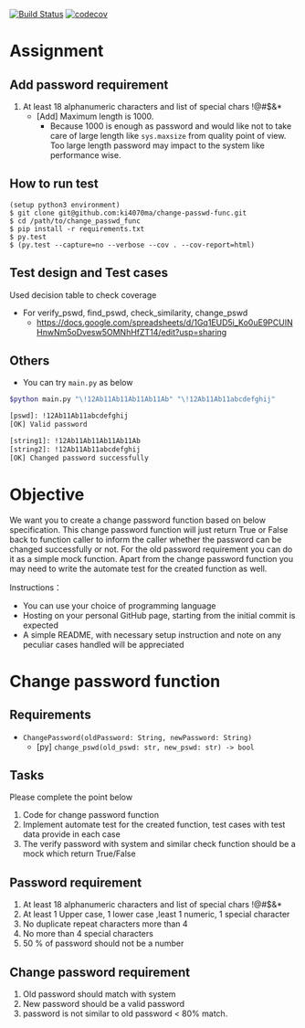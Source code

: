 [![Build Status](https://travis-ci.org/ki4070ma/change-passwd-func.svg?branch=master)](https://travis-ci.org/ki4070ma/change-passwd-func)
[![codecov](https://codecov.io/gh/ki4070ma/change-passwd-func/branch/master/graph/badge.svg)](https://codecov.io/gh/ki4070ma/change-passwd-func)

# Assignment

## Add password requirement
1. At least 18 alphanumeric characters and list of special chars !@#$&*
   * [Add] Maximum length is 1000.
      * Because 1000 is enough as password and would like not to take care of large length like `sys.maxsize` from quality point of view. Too large length password may impact to the system like performance wise.


## How to run test

```
(setup python3 environment)
$ git clone git@github.com:ki4070ma/change-passwd-func.git
$ cd /path/to/change_passwd_func
$ pip install -r requirements.txt
$ py.test
$ (py.test --capture=no --verbose --cov . --cov-report=html)
```

## Test design and Test cases
Used decision table to check coverage

* For verify_pswd, find_pswd, check_similarity, change_pswd
    * https://docs.google.com/spreadsheets/d/1Gq1EUD5i_Ko0uE9PCUINHnwNm5oDvesw5OMNhHfZT14/edit?usp=sharing

## Others
* You can try ```main.py``` as below

```bash
$python main.py "\!12Ab11Ab11Ab11Ab11Ab" "\!12Ab11Ab11abcdefghij"

[pswd]: !12Ab11Ab11abcdefghij
[OK] Valid password

[string1]: !12Ab11Ab11Ab11Ab11Ab
[string2]: !12Ab11Ab11abcdefghij
[OK] Changed password successfully
```

# Objective
We want you to create a change password function based on below specification.
This change password function will just return True or False back to function caller to inform the caller
whether the password can be changed successfully or not. For the old password requirement you can do
it as a simple mock function. Apart from the change password function you may need to write the
automate test for the created function as well.

Instructions：
* You can use your choice of programming language
* Hosting on your personal GitHub page, starting from the initial commit is expected
* A simple README, with necessary setup instruction and note on any peculiar cases handled will
be appreciated

# Change password function
## Requirements
* ```ChangePassword(oldPassword: String, newPassword: String)```
   * [py] ```change_pswd(old_pswd: str, new_pswd: str) -> bool```

## Tasks
Please complete the point below
1. Code for change password function
2. Implement automate test for the created function, test cases with test data provide in each case
3. The verify password with system and similar check function should be a mock which return True/False

## Password requirement
1. At least 18 alphanumeric characters and list of special chars !@#$&*
2. At least 1 Upper case, 1 lower case ,least 1 numeric, 1 special character
3. No duplicate repeat characters more than 4
4. No more than 4 special characters
5. 50 % of password should not be a number

## Change password requirement
1. Old password should match with system
2. New password should be a valid password
3. password is not similar to old password < 80% match.
